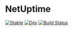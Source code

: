 # NetUptime

[![Stable](https://img.shields.io/badge/docs-stable-blue.svg)](https://sjkelly.github.io/NetUptime.jl/stable)
[![Dev](https://img.shields.io/badge/docs-dev-blue.svg)](https://sjkelly.github.io/NetUptime.jl/dev)
[![Build Status](https://github.com/sjkelly/NetUptime.jl/workflows/CI/badge.svg)](https://github.com/sjkelly/NetUptime.jl/actions)
